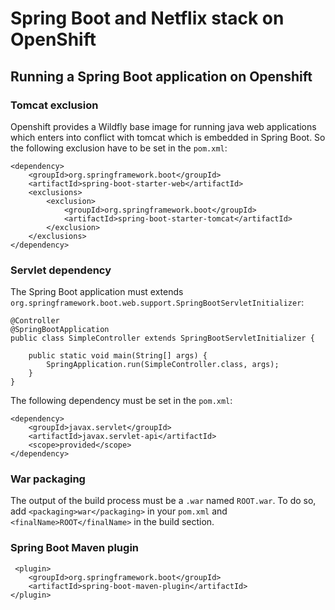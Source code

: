 # Spring Boot and Netflix stack on OpenShift

## Running a Spring Boot application on Openshift
### Tomcat exclusion
Openshift provides a Wildfly base image for running java web applications which enters into conflict with tomcat which is embedded in Spring Boot. So the following exclusion have to be set in the `pom.xml`:
```
<dependency>
    <groupId>org.springframework.boot</groupId>
    <artifactId>spring-boot-starter-web</artifactId>
    <exclusions>
        <exclusion>
            <groupId>org.springframework.boot</groupId>
            <artifactId>spring-boot-starter-tomcat</artifactId>
        </exclusion>
    </exclusions>
</dependency>
```

### Servlet dependency
The Spring Boot application must extends `org.springframework.boot.web.support.SpringBootServletInitializer`:
```
@Controller
@SpringBootApplication
public class SimpleController extends SpringBootServletInitializer {

    public static void main(String[] args) {
        SpringApplication.run(SimpleController.class, args);
    }
}
```

The following dependency must be set in the `pom.xml`:
```
<dependency>
    <groupId>javax.servlet</groupId>
    <artifactId>javax.servlet-api</artifactId>
    <scope>provided</scope>
</dependency>
```

### War packaging
The output of the build process must be a `.war` named `ROOT.war`.
To do so, add `<packaging>war</packaging>` in your `pom.xml` and `<finalName>ROOT</finalName>` in the build section.


### Spring Boot Maven plugin
```
 <plugin>
    <groupId>org.springframework.boot</groupId>
    <artifactId>spring-boot-maven-plugin</artifactId>
</plugin>
```